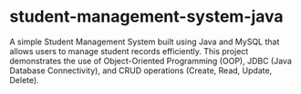 # student-management-system-java
A simple Student Management System built using Java and MySQL that allows users to manage student records efficiently. This project demonstrates the use of Object-Oriented Programming (OOP), JDBC (Java Database Connectivity), and CRUD operations (Create, Read, Update, Delete).
